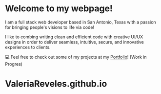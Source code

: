 # Welcome to my webpage!

I am a full stack web developer based in San Antonio, Texas with a passion for bringing people's visions to life via code!

I like to combing writing clean and efficient code with creative UI/UX designs in order to deliver seamless, intuitive, secure, and innovative experiences to clients. 

💻 Feel free to check out some of my projects at my [Portfolio](https://ValeriaReveles.github.io)! (Work in Progres)

# ValeriaReveles.github.io
